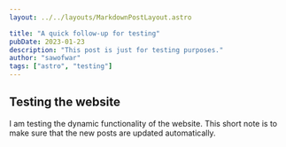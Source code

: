 ```yaml
---
layout: ../../layouts/MarkdownPostLayout.astro

title: "A quick follow-up for testing"
pubDate: 2023-01-23
description: "This post is just for testing purposes."
author: "sawofwar"
tags: ["astro", "testing"]
---
```


## Testing the website

I am testing the dynamic functionality of the website. This short note is to make sure that the new posts are updated automatically.
